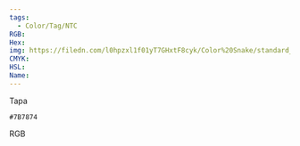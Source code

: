 ```yaml
---
tags:
  - Color/Tag/NTC
RGB:
Hex:
img: https://filedn.com/l0hpzxl1f01yT7GHxtF8cyk/Color%20Snake/standard_csv_to_svg/7B7874.svg
CMYK:
HSL:
Name:
---
```

Tapa
```palette
#7B7874
```
RGB
